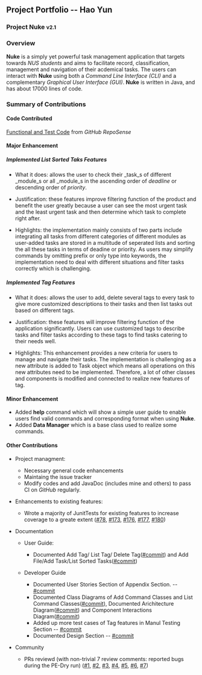 ## Project Portfolio -- Hao Yun
### Project Nuke <small>v2.1</small>

### Overview
**Nuke** is a simply yet powerful task management application that targets towards _NUS students_ and aims to facilitate record, classification, management and navigation of their acdemical tasks. The users can interact with **Nuke** using both a _Command Line Interface (CLI)_ and a complementary _Graphical User Interface (GUI)_. **Nuke** is written in Java, and has about 17000 lines of code.


### Summary of Contributions

#### Code Contributed

[Functional and Test Code](https://nus-cs2113-ay1920s2.github.io/tp-dashboard/#breakdown=true&search=HAOYUN49&sort=totalCommits%20dsc&sortWithin=title&since=2020-03-01&timeframe=commit&mergegroup=false&groupSelect=groupByNone&tabOpen=true&tabType=authorship&tabAuthor=HAOYUN49&tabRepo=AY1920S2-CS2113T-T13-2%2Ftp%5Bmaster%5D) from _GitHub RepoSense_ 


#### Major Enhancement

##### Implemented List Sorted Taks Features
- What it does: allows the user to check their _task_s of different _module_s or all _module_s in the ascending order of _deadline_ or descending order of _priority_.

- Justification: these features improve filtering function of the product and benefit the user greatly because a user can see the most urgent task and the least urgent task and then determine which task to complete right after.

- Highlights: the implementation mainly consists of two parts include integrating all tasks from different categories of different modules as user-added tasks are stored in a multitude of seperated lists and sorting the all these tasks in terms of deadine or priority. As users may simplify commands by omitting prefix or only type into keywords, the implementation need to deal with different situations and filter tasks correctly which is challenging.

##### Implemented Tag Features
- What it does: allows the user to add, delete several tags to every task to give more customized descriptions to their tasks and then list tasks out based on different tags.

- Justification: these features will improve filtering function of the application significantly. Users can use customized tags to describe tasks and filter tasks according to these tags to find tasks catering to their needs well.

- Highlights: This enhancement provides a new criteria for users to manage and navigate their tasks. The implementation is challenging as a new attribute is added to Task object which means all operations on this new attributes need to be implemented. Therefore, a lot of other classes and components is modified and connected to realize new features of tag.


#### Minor Enhancement
- Added **help** command which will show a simple user guide to enable users find valid commands and corresponding format when using **Nuke**.
- Added **Data Manager** which is a base class used to realize some commands. 

#### Other Contributions
- Project managment:
  - Necessary general code enhancements
  - Maintaing the issue tracker
  - Modify codes and add JavaDoc (includes mine and others) to pass CI on _GitHub_ regularly.
  
- Enhancements to existing features:
  - Wrote a majority of JunitTests for existing features to increase coverage to a greate extent ([#78](https://github.com/AY1920S2-CS2113T-T13-2/tp/pull/78/files), [#173](https://github.com/AY1920S2-CS2113T-T13-2/tp/pull/173), [#176](https://github.com/AY1920S2-CS2113T-T13-2/tp/pull/176), [#177](https://github.com/AY1920S2-CS2113T-T13-2/tp/pull/176), [#180](https://github.com/AY1920S2-CS2113T-T13-2/tp/pull/180))

- Documentation
  - User Guide:
    - Documented Add Tag/ List Tag/ Delete Tag([#commit](https://github.com/AY1920S2-CS2113T-T13-2/tp/commit/19c7a70cce7e9fa5ad4e896f60704da4406dbaf0#diff-e3e2a9bfd88566b05001b02a3f51d286)) and Add File/Add Task/List Sorted Tasks([#commit](https://github.com/HAOYUN49/tp/commit/d3d542b81d2474459d570576b182ab026c99f7cd#diff-572f9bedcb201b96c74241fb42e29fcf))
    
  - Developer Guide
    - Documented User Stories Section of Appendix Section. -- [#commit](https://github.com/AY1920S2-CS2113T-T13-2/tp/commit/37d6f8373731cdc34af91d98e1a713c1eb0e0048#diff-2fff7a74a4bc5eedf2b5dfeb29633018)
    - Documented Class Diagrams of Add Command Classes and List Command Classes([#commit](https://github.com/AY1920S2-CS2113T-T13-2/tp/commit/4d6011dd18122f897b17964a0f1c0e1064b5671f#diff-2fff7a74a4bc5eedf2b5dfeb29633018)), Documented Arichitecture Diagram([#commit](https://github.com/AY1920S2-CS2113T-T13-2/tp/commit/8973f3a786d2510e878e2e08e1dc37089e31725f#diff-2fff7a74a4bc5eedf2b5dfeb29633018)) and Component Interactions Diagram([#commit](https://github.com/AY1920S2-CS2113T-T13-2/tp/commit/93c4d6284eaf3d127716372dabf3255df76c2f55#diff-2fff7a74a4bc5eedf2b5dfeb29633018))
    - Added up more test cases of Tag features in Manul Testing Section -- [#commit](https://github.com/AY1920S2-CS2113T-T13-2/tp/commit/f5bccec92b600f2709ac457bd600da017a2ca2ba#diff-2fff7a74a4bc5eedf2b5dfeb29633018) 
    - Documented Design Section -- [#commit](https://github.com/AY1920S2-CS2113T-T13-2/tp/commit/51b6430a509a876b5e5de816b99c8c72f18d59c1#diff-2fff7a74a4bc5eedf2b5dfeb29633018)
    
- Community
  - PRs reviewd (with non-trivial 7 review comments: reported bugs during the PE-Dry run) ([#1](https://github.com/HAOYUN49/ped/issues/1), [#2](https://github.com/HAOYUN49/ped/issues/2), [#3](https://github.com/HAOYUN49/ped/issues/3), [#4](https://github.com/HAOYUN49/ped/issues/4), [#5](https://github.com/HAOYUN49/ped/issues/5), [#6](https://github.com/HAOYUN49/ped/issues/6), [#7](https://github.com/HAOYUN49/ped/issues/7))
